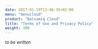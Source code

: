```yaml
---
date: 2017-01-19T13:46:35+02:00
menu: "menucloud"
product: "Balsamiq Cloud"
title: "Terms of Use and Privacy Policy"
weight: 300
---
```


_to be written_